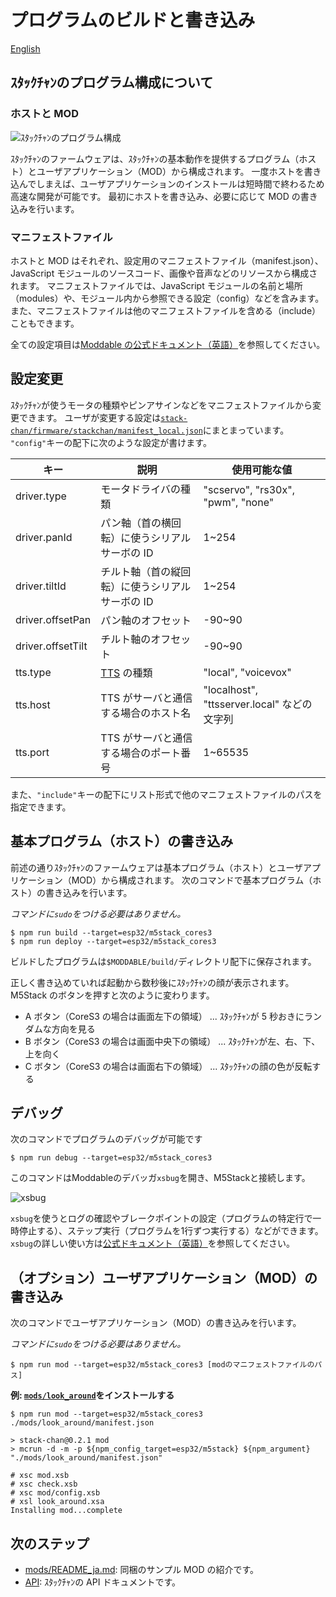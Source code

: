 # プログラムのビルドと書き込み

[English](./flashing-firmware.md)

## ｽﾀｯｸﾁｬﾝのプログラム構成について

### ホストと MOD

![ｽﾀｯｸﾁｬﾝのプログラム構成](./images/host-and-mod.jpg)

ｽﾀｯｸﾁｬﾝのファームウェアは、ｽﾀｯｸﾁｬﾝの基本動作を提供するプログラム（ホスト）とユーザアプリケーション（MOD）から構成されます。
一度ホストを書き込んでしまえば、ユーザアプリケーションのインストールは短時間で終わるため高速な開発が可能です。
最初にホストを書き込み、必要に応じて MOD の書き込みを行います。

### マニフェストファイル

ホストと MOD はそれぞれ、設定用のマニフェストファイル（manifest.json）、JavaScript モジュールのソースコード、画像や音声などのリソースから構成されます。
マニフェストファイルでは、JavaScript モジュールの名前と場所（modules）や、モジュール内から参照できる設定（config）などを含みます。
また、マニフェストファイルは他のマニフェストファイルを含める（include）こともできます。

全ての設定項目は[Moddable の公式ドキュメント（英語）](https://github.com/Moddable-OpenSource/moddable/blob/public/documentation/tools/manifest.md)を参照してください。

## 設定変更

ｽﾀｯｸﾁｬﾝが使うモータの種類やピンアサインなどをマニフェストファイルから変更できます。
ユーザが変更する設定は[`stack-chan/firmware/stackchan/manifest_local.json`](../stackchan/manifest_local.json)にまとまっています。
`"config"`キーの配下に次のような設定が書けます。

| キー              | 説明                                            | 使用可能な値                                |
| ----------------- | ----------------------------------------------- | ------------------------------------------- |
| driver.type       | モータドライバの種類                            | "scservo", "rs30x", "pwm", "none"           |
| driver.panId      | パン軸（首の横回転）に使うシリアルサーボの ID   | 1~254                                       |
| driver.tiltId     | チルト軸（首の縦回転）に使うシリアルサーボの ID | 1~254                                       |
| driver.offsetPan  | パン軸のオフセット                              | -90~90                                      |
| driver.offsetTilt | チルト軸のオフセット                            | -90~90                                      |
| tts.type          | [TTS](./text-to-speech_ja.md) の種類            | "local", "voicevox"                         |
| tts.host          | TTS がサーバと通信する場合のホスト名            | "localhost", "ttsserver.local" などの文字列 |
| tts.port          | TTS がサーバと通信する場合のポート番号          | 1~65535                                     |

また、`"include"`キーの配下にリスト形式で他のマニフェストファイルのパスを指定できます。

## 基本プログラム（ホスト）の書き込み

前述の通りｽﾀｯｸﾁｬﾝのファームウェアは基本プログラム（ホスト）とユーザアプリケーション（MOD）から構成されます。
次のコマンドで基本プログラム（ホスト）の書き込みを行います。

_コマンドに`sudo`をつける必要はありません。_

```console
$ npm run build --target=esp32/m5stack_cores3
$ npm run deploy --target=esp32/m5stack_cores3
```

ビルドしたプログラムは`$MODDABLE/build/`ディレクトリ配下に保存されます。

正しく書き込めていれば起動から数秒後にｽﾀｯｸﾁｬﾝの顔が表示されます。
M5Stack のボタンを押すと次のように変わります。

- A ボタン（CoreS3 の場合は画面左下の領域） ... ｽﾀｯｸﾁｬﾝが 5 秒おきにランダムな方向を見る
- B ボタン（CoreS3 の場合は画面中央下の領域） ... ｽﾀｯｸﾁｬﾝが左、右、下、上を向く
- C ボタン（CoreS3 の場合は画面右下の領域） ... ｽﾀｯｸﾁｬﾝの顔の色が反転する

## デバッグ

次のコマンドでプログラムのデバッグが可能です

```console
$ npm run debug --target=esp32/m5stack_cores3
```

このコマンドはModdableのデバッガ`xsbug`を開き、M5Stackと接続します。

![xsbug](./images/xsbug.png)

`xsbug`を使うとログの確認やブレークポイントの設定（プログラムの特定行で一時停止する）、ステップ実行（プログラムを1行ずつ実行する）などができます。
`xsbug`の詳しい使い方は[公式ドキュメント（英語）](https://github.com/Moddable-OpenSource/moddable/blob/public/documentation/xs/xsbug.md)を参照してください。

## （オプション）ユーザアプリケーション（MOD）の書き込み

次のコマンドでユーザアプリケーション（MOD）の書き込みを行います。

_コマンドに`sudo`をつける必要はありません。_

```console
$ npm run mod --target=esp32/m5stack_cores3 [modのマニフェストファイルのパス]
```

**例: [`mods/look_around`](../mods/look_around/)をインストールする**

```console
$ npm run mod --target=esp32/m5stack_cores3 ./mods/look_around/manifest.json

> stack-chan@0.2.1 mod
> mcrun -d -m -p ${npm_config_target=esp32/m5stack} ${npm_argument} "./mods/look_around/manifest.json"

# xsc mod.xsb
# xsc check.xsb
# xsc mod/config.xsb
# xsl look_around.xsa
Installing mod...complete
```

## 次のステップ

- [mods/README_ja.md](../mods/README_ja.md): 同梱のサンプル MOD の紹介です。
- [API](./api_ja.md): ｽﾀｯｸﾁｬﾝの API ドキュメントです。
